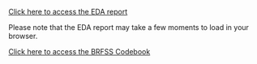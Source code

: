 [Click here to access the EDA report](https://htmlpreview.github.io/?https://github.com/laura-cramm/CIND-820-Big-Data-Analytics-Project/blob/main/Exploratory%20Data%20Analysis/exploratory_data_analysis_core_modules.html)

Please note that the EDA report may take a few moments to load in your browser. 

[Click here to access the BRFSS Codebook](https://htmlpreview.github.io/?https://github.com/laura-cramm/CIND-820-Big-Data-Analytics-Project/blob/main/Exploratory%20Data%20Analysis/BRFSS%202022%20Codebook.HTML)
